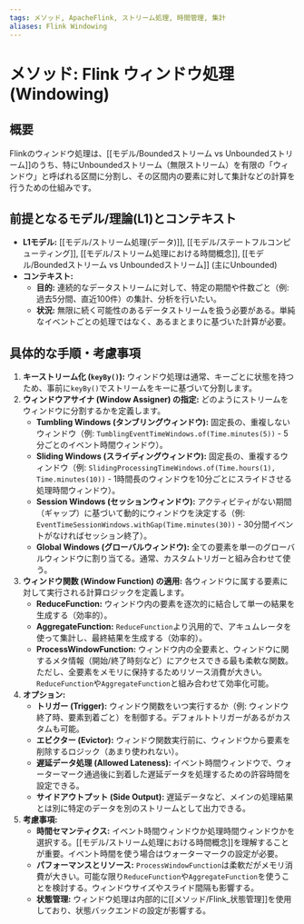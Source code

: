 ```yaml
---
tags: メソッド, ApacheFlink, ストリーム処理, 時間管理, 集計
aliases: Flink Windowing
---
```


# メソッド: Flink ウィンドウ処理 (Windowing)

## 概要
Flinkのウィンドウ処理は、[[モデル/Boundedストリーム vs Unboundedストリーム]]のうち、特にUnboundedストリーム（無限ストリーム）を有限の「ウィンドウ」と呼ばれる区間に分割し、その区間内の要素に対して集計などの計算を行うための仕組みです。

## 前提となるモデル/理論(L1)とコンテキスト
* **L1モデル:** [[モデル/ストリーム処理(データ)]], [[モデル/ステートフルコンピューティング]], [[モデル/ストリーム処理における時間概念]], [[モデル/Boundedストリーム vs Unboundedストリーム]] (主にUnbounded)
* **コンテキスト:**
    * **目的:** 連続的なデータストリームに対して、特定の期間や件数ごと（例: 過去5分間、直近100件）の集計、分析を行いたい。
    * **状況:** 無限に続く可能性のあるデータストリームを扱う必要がある。単純なイベントごとの処理ではなく、あるまとまりに基づいた計算が必要。

## 具体的な手順・考慮事項
1.  **キーストリーム化 (`keyBy()`):** ウィンドウ処理は通常、キーごとに状態を持つため、事前に`keyBy()`でストリームをキーに基づいて分割します。
2.  **ウィンドウアサイナ (Window Assigner) の指定:** どのようにストリームをウィンドウに分割するかを定義します。
    * **Tumbling Windows (タンブリングウィンドウ):** 固定長の、重複しないウィンドウ（例: `TumblingEventTimeWindows.of(Time.minutes(5))` - 5分ごとのイベント時間ウィンドウ）。
    * **Sliding Windows (スライディングウィンドウ):** 固定長の、重複するウィンドウ（例: `SlidingProcessingTimeWindows.of(Time.hours(1), Time.minutes(10))` - 1時間長のウィンドウを10分ごとにスライドさせる処理時間ウィンドウ）。
    * **Session Windows (セッションウィンドウ):** アクティビティがない期間（ギャップ）に基づいて動的にウィンドウを決定する（例: `EventTimeSessionWindows.withGap(Time.minutes(30))` - 30分間イベントがなければセッション終了）。
    * **Global Windows (グローバルウィンドウ):** 全ての要素を単一のグローバルウィンドウに割り当てる。通常、カスタムトリガーと組み合わせて使う。
3.  **ウィンドウ関数 (Window Function) の適用:** 各ウィンドウに属する要素に対して実行される計算ロジックを定義します。
    * **ReduceFunction:** ウィンドウ内の要素を逐次的に結合して単一の結果を生成する（効率的）。
    * **AggregateFunction:** `ReduceFunction`より汎用的で、アキュムレータを使って集計し、最終結果を生成する（効率的）。
    * **ProcessWindowFunction:** ウィンドウ内の全要素と、ウィンドウに関するメタ情報（開始/終了時刻など）にアクセスできる最も柔軟な関数。ただし、全要素をメモリに保持するためリソース消費が大きい。`ReduceFunction`や`AggregateFunction`と組み合わせて効率化可能。
4.  **オプション:**
    * **トリガー (Trigger):** ウィンドウ関数をいつ実行するか（例: ウィンドウ終了時、要素到着ごと）を制御する。デフォルトトリガーがあるがカスタムも可能。
    * **エビクター (Evictor):** ウィンドウ関数実行前に、ウィンドウから要素を削除するロジック（あまり使われない）。
    * **遅延データ処理 (Allowed Lateness):** イベント時間ウィンドウで、ウォーターマーク通過後に到着した遅延データを処理するための許容時間を設定できる。
    * **サイドアウトプット (Side Output):** 遅延データなど、メインの処理結果とは別に特定のデータを別のストリームとして出力できる。
5.  **考慮事項:**
    * **時間セマンティクス:** イベント時間ウィンドウか処理時間ウィンドウかを選択する。[[モデル/ストリーム処理における時間概念]]を理解することが重要。イベント時間を使う場合はウォーターマークの設定が必要。
    * **パフォーマンスとリソース:** `ProcessWindowFunction`は柔軟だがメモリ消費が大きい。可能な限り`ReduceFunction`や`AggregateFunction`を使うことを検討する。ウィンドウサイズやスライド間隔も影響する。
    * **状態管理:** ウィンドウ処理は内部的に[[メソッド/Flink_状態管理]]を使用しており、状態バックエンドの設定が影響する。